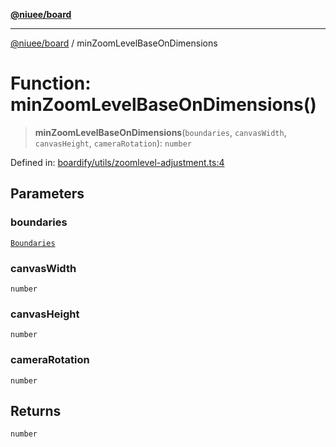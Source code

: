 [**@niuee/board**](../README.md)

***

[@niuee/board](../globals.md) / minZoomLevelBaseOnDimensions

# Function: minZoomLevelBaseOnDimensions()

> **minZoomLevelBaseOnDimensions**(`boundaries`, `canvasWidth`, `canvasHeight`, `cameraRotation`): `number`

Defined in: [boardify/utils/zoomlevel-adjustment.ts:4](https://github.com/niuee/board/blob/a0a1179721d4f4b943b6a9bc156753ac9737e502/src/boardify/utils/zoomlevel-adjustment.ts#L4)

## Parameters

### boundaries

[`Boundaries`](../type-aliases/Boundaries.md)

### canvasWidth

`number`

### canvasHeight

`number`

### cameraRotation

`number`

## Returns

`number`
